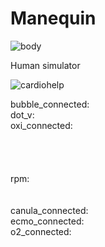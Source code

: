 # Manequin

<bdl-remote-value remoteurl="http://192.168.2.101:5000/lungsim" interval="500" id="lungsim" inputs="rate;muscle_pressure;blend_duration;compliance;peep;resistance;run"></bdl-remote-value>
<bdl-remote-value remoteurl="http://192.168.2.101:5000/cardiohelp" interval="2000" id="cardiohelp" inputs="p_art;p_ven;temp"></bdl-remote-value>
<bdl-remote-value remoteurl="http://192.168.2.101:5000/manequin" interval="2000" id="manequin"></bdl-remote-value>

<div class="w3-row">
<div class="w3-half">

<div class="w3-row">
<div class="w3-twothird">

![body](img/body.png)

</div>
<div class="w3-third w3-tiny">

Human simulator <bdl-checkbox id="run" default="true" titlemin="STOPPED" titlemax="RUNNING"></bdl-checkbox><br/>
<bdl-range id="rate" min="0" max="100" default="7" step="0.5" title="breath rate [1/min]"></bdl-range>
<bdl-range id="blend_duration" min="1" max="10" default="4" step="1" title="how many breaths to change value [1]"></bdl-range>
<bdl-range id="compliance" min="0.5" max="250" default="50" step="0.5" title="Compliance [ml/cmH2O]"></bdl-range>
<bdl-range id="muscle_pressure" min="0" max="100" default="11" title="Muscle Pressure [cmH2O]"></bdl-range>
<bdl-range id="peep" min="4" max="8" default="5" title="Initial pressure [cmH2O]"></bdl-range>
<bdl-range id="resistance" min="8" max="150" default="35" title="Resistance [cmH2O/(l.s)]"></bdl-range>

</div>
</div>

<bdl-chartjs-time id="id11" width="600" height="150" fromid="lungsim" refindex="7" refvalues="1" labels="tidal volume"></bdl-chartjs-time>

</div>
<div class="w3-half">

<div class="w3-row">
<div class="w3-third">

![cardiohelp](img/cardiohelp.jpg)
</div>
<div class="w3-twothird w3-tiny">

bubble_connected:<bdl-value fromid="cardiohelp" refindex="0" throttle="0"></bdl-value><br/>
dot_v:<bdl-value fromid="cardiohelp" refindex="1" throttle="0"></bdl-value><br/>
oxi_connected:<bdl-value fromid="cardiohelp" refindex="2" throttle="0"></bdl-value><br/>
<bdl-range id="p_art" min="0" max="160" default="100" step="1" title="p_art [mmHg]"></bdl-range><br/>
<bdl-value fromid="cardiohelp" refindex="3" throttle="0"></bdl-value><br/>
<bdl-range id="p_ven" min="0" max="160" default="20" step="1" title="p_ven [mmHg]"></bdl-range><br/>
<bdl-value fromid="cardiohelp" refindex="4" throttle="0"></bdl-value><br/>
rpm: <bdl-value fromid="cardiohelp" refindex="5" throttle="0"></bdl-value><br/>
<bdl-range id="temp" min="20" max="42" default="37" step="0.1" title="temp [deg C]"></bdl-range><br/>
<bdl-value fromid="cardiohelp" refindex="6" throttle="0"></bdl-value><br/>
canula_connected:<bdl-value fromid="manequin" refindex="0" throttle="0"></bdl-value><br/>
ecmo_connected:<bdl-value fromid="manequin" refindex="1" throttle="0"></bdl-value><br/>
o2_connected:<bdl-value fromid="manequin" refindex="2" throttle="0"></bdl-value><br/>
</div>
</div>

<bdl-chartjs-time id="id12" width="600" height="150" fromid="cardiohelp" refindex="5" refvalues="1" labels="RPM" maxdata="86400"></bdl-chartjs-time>
<bdl-chartjs-time id="id12" width="600" height="150" fromid="cardiohelp" refindex="3" refvalues="2" labels="arterial pressure,venous pressure" maxdata="86400"></bdl-chartjs-time>

</div>
</div>
</div>


